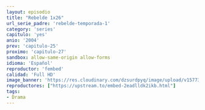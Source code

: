 ```yaml
---
layout: episodio
title: "Rebelde 1x26"
url_serie_padre: 'rebelde-temporada-1'
category: 'series'
capitulo: 'yes'
anio: '2004'
prev: 'capitulo-25'
proximo: 'capitulo-27'
sandbox: allow-same-origin allow-forms
idioma: 'Español'
reproductor: 'fembed'
calidad: 'Full HD'
image_banner: 'https://res.cloudinary.com/dzsurdpyq/image/upload/v1577313723/rebelde-temporada-1-min.jpg'
reproductores: ["https://upstream.to/embed-2eadlldk2ikb.html"]
tags:
- Drama
---
```












